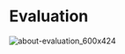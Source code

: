 # Evaluation

![about-evaluation_600x424](https://github.com/spdsp04/evaluation/assets/93203186/1ea4e642-7a44-4587-9df6-b04b687804ad)
